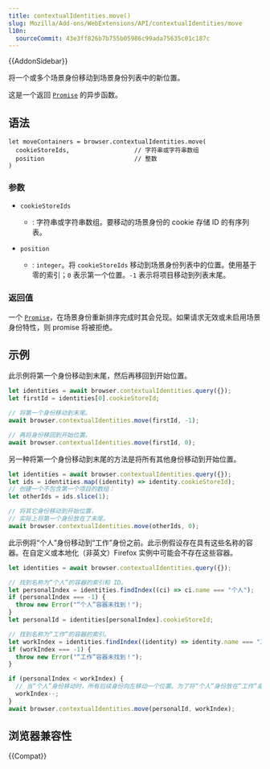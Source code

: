 ```yaml
---
title: contextualIdentities.move()
slug: Mozilla/Add-ons/WebExtensions/API/contextualIdentities/move
l10n:
  sourceCommit: 43e3ff826b7b755b05986c99ada75635c01c187c
---
```


{{AddonSidebar}}

将一个或多个场景身份移动到场景身份列表中的新位置。

这是一个返回 [`Promise`](/zh-CN/docs/Web/JavaScript/Reference/Global_Objects/Promise) 的异步函数。

## 语法

```js-nolint
let moveContainers = browser.contextualIdentities.move(
  cookieStoreIds,                  // 字符串或字符串数组
  position                         // 整数
)
```

### 参数

- `cookieStoreIds`

  - : 字符串或字符串数组。要移动的场景身份的 cookie 存储 ID 的有序列表。

- `position`

  - : `integer`。将 `cookieStoreIds` 移动到场景身份列表中的位置。使用基于零的索引；`0` 表示第一个位置。`-1` 表示将项目移动到列表末尾。

### 返回值

一个 [`Promise`](/zh-CN/docs/Web/JavaScript/Reference/Global_Objects/Promise)，在场景身份重新排序完成时其会兑现。如果请求无效或未启用场景身份特性，则 promise 将被拒绝。

## 示例

此示例将第一个身份移动到末尾，然后再移回到开始位置。

```js
let identities = await browser.contextualIdentities.query({});
let firstId = identities[0].cookieStoreId;

// 将第一个身份移动到末尾。
await browser.contextualIdentities.move(firstId, -1);

// 再将身份移回到开始位置。
await browser.contextualIdentities.move(firstId, 0);
```

另一种将第一个身份移动到末尾的方法是将所有其他身份移动到开始位置。

```js
let identities = await browser.contextualIdentities.query({});
let ids = identities.map((identity) => identity.cookieStoreId);
// 创建一个不包含第一个项目的数组：
let otherIds = ids.slice(1);

// 将其它身份移动到开始位置，
// 实际上将第一个身份放在了末尾。
await browser.contextualIdentities.move(otherIds, 0);
```

此示例将“个人”身份移动到“工作”身份之前。此示例假设存在具有这些名称的容器。在自定义或本地化（非英文）Firefox 实例中可能会不存在这些容器。

```js
let identities = await browser.contextualIdentities.query({});

// 找到名称为“个人”的容器的索引和 ID。
let personalIndex = identities.findIndex((ci) => ci.name === "个人");
if (personalIndex === -1) {
  throw new Error("“个人”容器未找到！");
}
let personalId = identities[personalIndex].cookieStoreId;

// 找到名称为“工作”的容器的索引。
let workIndex = identities.findIndex((identity) => identity.name === "工作");
if (workIndex === -1) {
  throw new Error("“工作”容器未找到！");
}

if (personalIndex < workIndex) {
  // 当“个人”身份移动时，所有后续身份向左移动一个位置。为了将“个人”身份放在“工作”身份之前，我们应当减去一个。
  workIndex--;
}
await browser.contextualIdentities.move(personalId, workIndex);
```

## 浏览器兼容性

{{Compat}}

